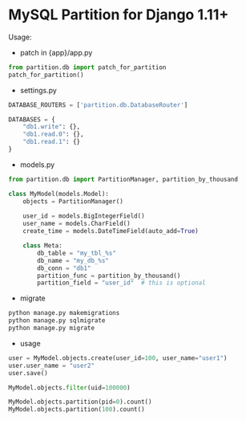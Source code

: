 # MySQL Partition for Django 1.11+
Usage:

* patch in {app}/app.py
```python
from partition.db import patch_for_partition
patch_for_partition()
```

* settings.py
```python
DATABASE_ROUTERS = ['partition.db.DatabaseRouter']

DATABASES = {
	"db1.write": {},
	"db1.read.0": {},
	"db1.read.1": {}
}
```

* models.py
```python
from partition.db import PartitionManager, partition_by_thousand

class MyModel(models.Model):
	objects = PartitionManager()
	
	user_id = models.BigIntegerField()
	user_name = models.CharField()
	create_time = models.DateTimeField(auto_add=True)

	class Meta:
		db_table = "my_tbl_%s"
		db_name = "my_db_%s"
		db_conn = "db1"
		partition_func = partition_by_thousand()
		partition_field = "user_id"  # this is optional
```

* migrate
```bash
python manage.py makemigrations
python manage.py sqlmigrate
python manage.py migrate
```

* usage
```python
user = MyModel.objects.create(user_id=100, user_name="user1")
user.user_name = "user2"
user.save()

MyModel.objects.filter(uid=100000)

MyModel.objects.partition(pid=0).count()
MyModel.objects.partition(100).count()
```
